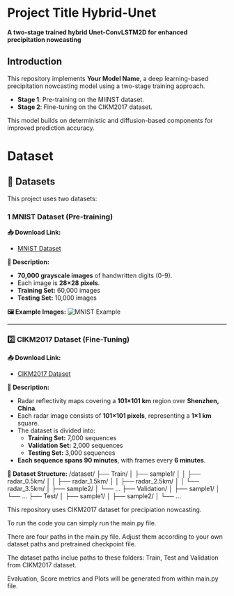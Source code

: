 # **Project Title Hybrid-Unet**
**A two-stage trained hybrid Unet-ConvLSTM2D for enhanced precipitation nowcasting**

## **Introduction**
This repository implements **Your Model Name**, a deep learning-based precipitation nowcasting model using a two-stage training approach.
- **Stage 1**: Pre-training on the MIINST dataset.
- **Stage 2**: Fine-tuning on the CIKM2017 dataset.

This model builds on deterministic and diffusion-based components for improved prediction accuracy.


# **Dataset**
## **📂 Datasets**
This project uses two datasets:

### **1️ MNIST Dataset (Pre-training)**
**📥 Download Link:**  
- [MNIST Dataset](https://www.kaggle.com/datasets/hojjatk/mnist-dataset)

**📝 Description:**  
- **70,000 grayscale images** of handwritten digits (0-9).
- Each image is **28×28 pixels**.
- **Training Set:** 60,000 images
- **Testing Set:** 10,000 images

**🖼️ Example Images:**
![MNIST Example](https://www.tensorflow.org/images/MNIST.png)

---

### **2️⃣ CIKM2017 Dataset (Fine-Tuning)**
**📥 Download Link:**  
- [CIKM2017 Dataset](https://github.com/yaoyichen/CIKM-Cup-2017)

**📝 Description:**  
- Radar reflectivity maps covering a **101×101 km** region over **Shenzhen, China**.
- Each radar image consists of **101×101 pixels**, representing a **1×1 km** square.
- The dataset is divided into:
  - **Training Set:** 7,000 sequences
  - **Validation Set:** 2,000 sequences
  - **Testing Set:** 3,000 sequences
- **Each sequence spans 90 minutes**, with frames every **6 minutes**.

**📂 Dataset Structure:**
/dataset/ ├── Train/ │ ├── sample1/ │ │ ├── radar_0.5km/ │ │ ├── radar_1.5km/ │ │ ├── radar_2.5km/ │ │ └── radar_3.5km/ │ ├── sample2/ │ └── ... ├── Validation/ │ ├── sample1/ │ └── ... ├── Test/ │ ├── sample1/ │ ├── sample2/ │ └── ...


























This repository uses CIKM2017 dataset for precipiation nowcasting.



To run the code you can simply run the main.py file. 



There are four paths in the main.py file. Adjust them according to your own dataset paths and pretrained checkpoint file.



The dataset paths inclue paths to these folders: Train, Test and Validation from CIKM2017 dataset.



Evaluation, Score metrics and Plots will be generated from within main.py file.


